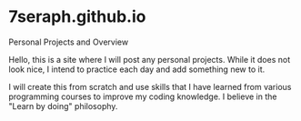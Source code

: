 # 7seraph.github.io
Personal Projects and Overview

Hello, this is a site where I will post any personal projects. While it does not look nice,
I intend to practice each day and add something new to it.

I will create this from scratch and use skills that I have learned from various programming 
courses to improve my coding knowledge. I believe in the "Learn by doing" philosophy.
